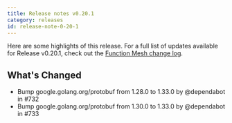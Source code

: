 ```yaml
---
title: Release notes v0.20.1
category: releases
id: release-note-0-20-1
---
```


Here are some highlights of this release. For a full list of updates available for Release v0.20.1, check out the [Function Mesh change log](https://github.com/streamnative/function-mesh/releases/tag/v0.20.1).

## What's Changed

- Bump google.golang.org/protobuf from 1.28.0 to 1.33.0 by @dependabot in #732
- Bump google.golang.org/protobuf from 1.30.0 to 1.33.0 by @dependabot in #733